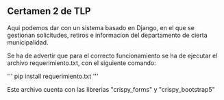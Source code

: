 ## Certamen 2 de TLP
Aqui podemos dar con un sistema basado en Django, en el que se gestionan solicitudes, retiros e informacion del departamento de cierta municipalidad.

Se ha de advertir que para el correcto funcionamiento se ha de ejecutar el archivo requerimiento.txt, con el siguiente comando:

'''
pip install requerimiento.txt
'''

Este archivo cuenta con las librerias "crispy_forms" y "crispy_bootstrap5"